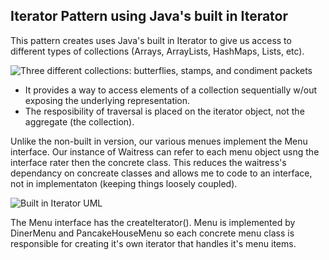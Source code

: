 ## Iterator Pattern using Java's built in Iterator

This pattern creates uses Java's built in Iterator to give us access to different types of collections 
(Arrays, ArrayLists, HashMaps, Lists, etc).

![Three different collections: butterflies, stamps, and condiment packets](https://user-images.githubusercontent.com/22779199/38280702-892fe9c2-3742-11e8-9606-0904a6f3db3d.jpg)

- It provides a way to access elements of a collection sequentially w/out exposing the underlying representation.
- The resposibility of traversal is placed on the iterator object, not the aggregate (the collection).

Unlike the non-built in version, our various menues implement the Menu interface.  Our instance of Waitress can refer
to each menu object usng the interface rater then the concrete class.  This reduces the waitress's dependancy
on concreate classes and allows me to code to an interface, not in implementaton (keeping things loosely coupled).

![Built in Iterator UML](https://user-images.githubusercontent.com/22779199/38280758-cbdca27e-3742-11e8-94cc-6db8e9185b98.jpg)

The Menu interface has the createIterator().  Menu is implemented by DinerMenu and PancakeHouseMenu so each 
concrete menu class is responsible for creating it's own iterator that handles it's menu items.

